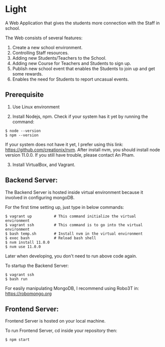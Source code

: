 # Light

A Web Application that gives the students more connection with the Staff in school.

The Web consists of several features:
  1) Create a new school environment.
  2) Controlling Staff resources.
  3) Adding new Students/Teachers to the School.
  4) Adding new Course for Teachers and Students to sign up.
  5) Publish new school event that enables the Students to join up and get some rewards.
  6) Enables the need for Students to report uncasual events.

## Prerequisite
  1) Use Linux environment
  
  2) Install Nodejs, npm. Check if your system has it yet by running the command:
    
    $ node --version
    $ npm --version
  
  
  If your system does not have it yet, I prefer using this link: https://github.com/creationix/nvm. After install nvm, you should install node version 11.0.0. If you still have trouble, please contact An Pham.
  
  3) Install VirtualBox, and Vagrant.
  
## Backend Server:
  The Backend Server is hosted inside virtual environment because it involved in configuring mongoDB.
  
  For the first time setting up, just type in below commands:
  
    $ vagrant up          # This command initialize the virtual environment
    $ vagrant ssh         # This command is to go into the virtual environment
    $ bash temp.sh        # Install nvm in the virtual environment
    $ exec bash           # Reload bash shell
    $ nvm install 11.0.0
    $ nvm use 11.0.0
    
  Later when developing, you don't need to run above code again.
  
  To startup the Backend Server:
  
    $ vagrant ssh
    $ bash run
    
  For easily manipulating MongoDB, I recommend using Robo3T in: https://robomongo.org
  
## Frontend Server:
  Frontend Server is hosted on your local machine.
  
  To run Frontend Server, cd inside your repository then:
  
    $ npm start
  
    
